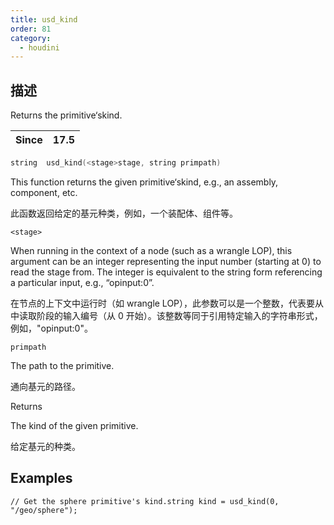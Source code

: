 ```yaml
---
title: usd_kind
order: 81
category:
  - houdini
---
```

    
## 描述

Returns the primitive‘skind.

| Since | 17.5 |
| ----- | ---- |

```c
string  usd_kind(<stage>stage, string primpath)
```

This function returns the given primitive‘skind, e.g., an assembly,
component, etc.

此函数返回给定的基元种类，例如，一个装配体、组件等。

`<stage>`

When running in the context of a node (such as a wrangle LOP), this argument
can be an integer representing the input number (starting at 0) to read the
stage from. The integer is equivalent to the string form referencing a
particular input, e.g., “opinput:0”.

在节点的上下文中运行时（如 wrangle LOP），此参数可以是一个整数，代表要从中读取阶段的输入编号（从 0
开始）。该整数等同于引用特定输入的字符串形式，例如，"opinput:0"。

`primpath`

The path to the primitive.

通向基元的路径。

Returns

The kind of the given primitive.

给定基元的种类。

## Examples

    // Get the sphere primitive's kind.string kind = usd_kind(0, "/geo/sphere");
